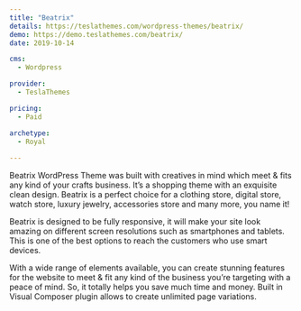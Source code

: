 ```yaml
---
title: "Beatrix"
details: https://teslathemes.com/wordpress-themes/beatrix/
demo: https://demo.teslathemes.com/beatrix/
date: 2019-10-14

cms: 
  - Wordpress

provider: 
  - TeslaThemes

pricing:
  - Paid

archetype:
  - Royal
  
---
```


Beatrix WordPress Theme was built with creatives in mind which meet & fits any kind of your crafts business. It’s a shopping theme with an exquisite clean design. Beatrix is a perfect choice for a clothing store, digital store, watch store, luxury jewelry, accessories store and many more, you name it!

Beatrix is designed to be fully responsive, it will make your site look amazing on different screen resolutions such as smartphones and tablets. This is one of the best options to reach the customers who use smart devices.

With a wide range of elements available, you can create stunning features for the website to meet & fit any kind of the business you’re targeting with a peace of mind. So, it totally helps you save much time and money. Built in Visual Composer plugin allows to create unlimited page variations.

